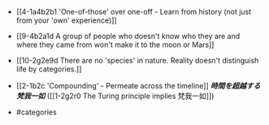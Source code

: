 - [[4-1a4b2b1 'One-of-those' over one-off - Learn from history (not just from your 'own' experience)]]
- [[9-4b2a1d A group of people who doesn't know who they are and where they came from won't make it to the moon or Mars]]
- [[10-2g2e9d There are no 'species' in nature. Reality doesn't distinguish life by categories.]]
- [[2-1b2c 'Compounding' - Permeate across the timeline]]
	***時間を超越する梵我一如*** ([[1-2g2r0 The Turing principle implies 梵我一如]])

- #categories
